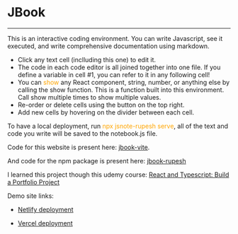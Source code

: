 # JBook

---

This is an interactive coding environment. You can write Javascript, see it executed, and write comprehensive documentation using markdown.

- Click any text cell (inclluding this one) to edit it.
- The code in each code editor is all joined together into one file. If you define a variable in cell #1, you can refer to it in any following cell!
- You can <span style="color: orange;">show</span> any React component, string, number, or anything else by calling the show function. This is a function built into this environment. Call show multiple times to show multiple values.
- Re-order or delete cells using the button on the top right.
- Add new cells by hovering on the divider between each cell.

To have a local deployment, run <span style="color:orange;"> npx jsnote-rupesh serve</span>, all of the text and code you write will be saved to the notebook.js file.

Code for this website is present here: [jbook-vite](https://github.com/rupesh-biswas/jbook-vite).

And code for the npm package is present here: [jbook-rupesh](https://github.com/rupesh-biswas/practice/tree/main/React-and-Typescript/jbook-using-vite)

I learned this project though this udemy course: [React and Typescript: Build a Portfolio Project](https://www.udemy.com/course/react-and-typescript-build-a-portfolio-project/)

Demo site links:

- [Netlify deployment](https://javascript-book.netlify.app/)

- [Vercel deployment](https://javascript-notebook-qnb8fe838-rupesh-biswas-projects.vercel.app/)
